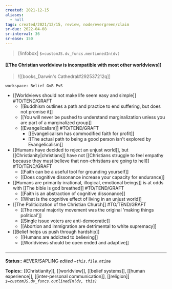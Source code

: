 ```yaml
---
created: 2021-12-15 
aliases:
  - null
tags: created/2021/12/15, review, node/evergreen/claim
sr-due: 2022-04-08
sr-interval: 36
sr-ease: 150
---
```

> [!infobox]
`$=customJS.dv_funcs.mentionedIn(dv)`

#### [[The Christian worldview is incompatible with most other worldviews]] 

> ![[books_Darwin's Cathedral#292537212q]]

```juggl
workspace: Belief GvB PvS
```
- [[Worldviews should not make life seem easy and simple]] #TO/TEND/GRAFT 
	- [[Buddhism outlines a path and practice to end suffering, but does not promise it]]
	- [[You will never be pushed to understand marginalization unless you are part of a marginalized group]]
	- [[Evangelicalism]] #TO/TEND/GRAFT 
		- [[Evangelicalism has commodified faith for profit]]
		- [[The actual path to being a good person isn't explored by Evangelicalism]]
- [[Humans have decided to reject an unjust world]], but [[Christianity|christians]] have not [[Christians struggle to feel empathy because they must believe that non-christians are going to hell]] #TO/TEND/GRAFT 
	- [[Faith can be a useful tool for grounding yourself]]
	- [[Does cognitive dissonance increase your capacity for endurance]]
- [[Humans are primarily irrational, illogical, emotional beings]] is at odds with [[The bible is god breathed]] #TO/TEND/GRAFT 
	- [[Faith is an abstraction of cognitive dissonance]]
	- [[What is the cognitive effect of living in an unjust world]]
- [[The Politicization of the Christian Church]] #TO/TEND/GRAFT 
	- [[The moral majority movement was the original 'making things political']]
	- [[Single issue voters are anti-democratic]]
	- [[Abortion and immigration are detrimental to white supremacy]]
- [[Belief helps us push through hardship]]
	- [[Humans are addicted to believing]]
	- [[Worldviews should be open ended and adaptive]]

### <hr class="footnote"/>

**Status**:: #EVER/SAPLING 
*edited `=this.file.mtime`*

**Topics**::  [[Christianity]], [[worldview]], [[belief systems]], [[human experience]], [[inter-personal communication]], [[religion]]
*`$=customJS.dv_funcs.outlinedIn(dv, this)`*
